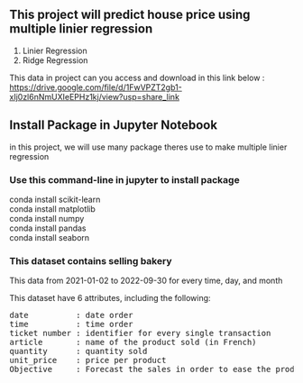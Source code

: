 ## This project will predict house price using multiple linier regression
1. Linier Regression <br>
2. Ridge Regression

This data in project can you access and download in this link below : <br>
https://drive.google.com/file/d/1FwVPZT2gb1-xIj0zl6nNmUXIeEPHz1kj/view?usp=share_link

## Install Package in Jupyter Notebook
in this project, we will use many package theres use to make multiple linier regression

### Use this command-line in jupyter to install package

conda install scikit-learn <br>
conda install matplotlib <br>
conda install numpy <br>
conda install pandas <br>
conda install seaborn <br>


### This dataset contains selling bakery

This data from 2021-01-02 to 2022-09-30 for every time, day, and month  <br>

This dataset have 6 attributes, including the following: <br>

<pre>
date          : date order 
time          : time order
ticket number : identifier for every single transaction
article       : name of the product sold (in French)
quantity      : quantity sold
unit_price    : price per product
Objective     : Forecast the sales in order to ease the production planning
<pre>
